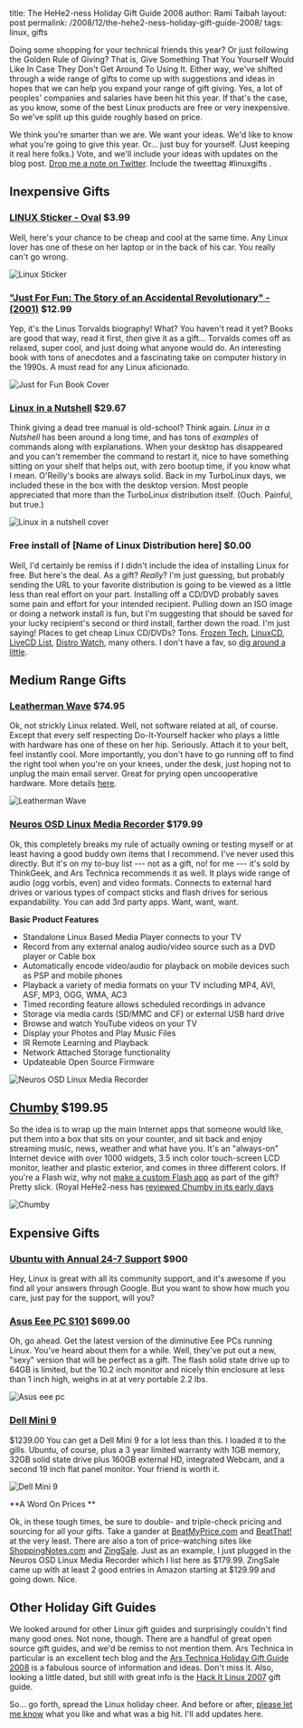 title: The HeHe2-ness Holiday Gift Guide 2008
author: Rami Taibah 
layout: post
permalink: /2008/12/the-hehe2-ness-holiday-gift-guide-2008/
tags: linux, gifts

Doing some shopping for your technical friends this year?  Or just following the Golden Rule of Giving?  That is, Give Something That You Yourself Would Like In Case They Don't Get Around To Using It.  Either way, we've shifted through a wide range of gifts to come up with suggestions and ideas in hopes that we can help you expand your range of gift giving.  Yes, a lot of peoples' companies and salaries have been hit this year.  If that's the case, as you know, some of the best Linux products are free or very inexpensive.  So we've split up this guide roughly based on price.

We think you're smarter than we are.  We want your ideas.  We'd like to know what you're going to give this year.  Or...  just buy for yourself.  (Just keeping it real here folks.)  Vote, and we'll include your ideas with updates on the blog post.  [Drop me a note on Twitter](http://www.twitter.com/jcasman). Include the tweettag #linuxgifts .

## Inexpensive Gifts

### [LINUX Sticker - Oval](http://bumperstickers.cafepress.com/item/linux-sticker-oval/8664187) $3.99

Well, here's your chance to be cheap and cool at the same time. Any Linux lover has one of these on her laptop or in the back of his car.  You really can't go wrong.

![Linux Sticker]({filename}/images/linux-sticker.jpg)

### ["Just For Fun: The Story of an Accidental Revolutionary" - (2001)](http://www.thinkgeek.com/books/nonfiction/38b2/) $12.99

Yep, it's the Linus Torvalds biography!  What?  You haven't read it yet?  Books are good that way, read it first, *then* give it as a gift...  Torvalds comes off as relaxed, super cool, and just doing what anyone would do.  An interesting book with tons of anecdotes and a fascinating take on computer history in the 1990s.  A must read for any Linux aficionado.

![Just for Fun Book Cover]({filename}/images/just-for-fun.jpg)

### [Linux in a Nutshell](http://oreilly.com/catalog/9780596009304/) $29.67

Think giving a dead tree manual is old-school?  Think again.  *Linux in a Nutshell* has been around a long time, and has tons of *examples* of commands along with explanations.  When your desktop has disappeared and you can't remember the command to restart it, nice to have something sitting on your shelf that helps out, with zero bootup time, if you know what I mean.  O'Reilly's books are always solid.  Back in my TurboLinux days, we included these in the box with the desktop version.  Most people appreciated that more than the TurboLinux distribution itself.  (Ouch.  Painful, but true.)

![Linux in a nutshell cover]({filename}/images/linux-in-a-nutshell.jpg)

### Free install of [Name of Linux Distribution here] $0.00  

Well, I'd certainly be remiss if I didn't include the idea of installing Linux for free.  But here's the deal.  As a gift?  *Really*?  I'm just guessing, but probably sending the URL to your favorite distribution is going to be viewed as a little less than real effort on your part.  Installing off a CD/DVD probably saves some pain and effort for your intended recipient.  Pulling down an ISO image or doing a network install is fun, but I'm suggesting that should be saved for your lucky recipient's second or third install, farther down the road.  I'm just saying!  Places to get cheap Linux CD/DVDs?  Tons.  [Frozen Tech](http://www.frozentech.com/), [LinuxCD](http://www.linuxcd.org/), [LiveCD List](http://www.livecdlist.com/), [Distro Watch](http://distrowatch.com/), many others.  I don't have a fav, so [dig around a little](http://en.wikipedia.org/wiki/Comparison\_of\_Linux\_Live\_CDs).

## Medium Range Gifts

### [Leatherman Wave](http://www.llbean.com/webapp/wcs/stores/servlet/CategoryDisplay?storeId=1&catalogId=1&langId=-1&categoryId=40289&productId=669325&qs=5686472-Google\_Product\_Submit) $74.95

Ok, not strickly Linux related.  Well, not software related at all, of course.  Except that every self respecting Do-It-Yourself hacker who plays a little with hardware has one of these on her hip.  Seriously.  Attach it to your belt, feel instantly cool.  More importantly, you don't have to go running off to find the right tool when you're on your knees, under the desk, just hoping not to unplug the main email server.  Great for prying open uncooperative hardware.  More details [here](http://www.leatherman.com/multi-tools/25th-anniversary/wave.aspx).

![Leatherman Wave]({filename}/images/leatherman-wave.png)

### [Neuros OSD Linux Media Recorder](http://www.thinkgeek.com/computing/drives/8af5/) $179.99
Ok, this completely breaks my rule of actually owning or testing myself or at least having a good buddy own items that I recommend.  I've never used this directly.  But it's on my to-buy list --- not as a gift, no! for me --- it's sold by  ThinkGeek, and Ars Technica recommends it as well.  It plays wide range of audio (ogg vorbis, even) and video formats.  Connects to external hard drives or various types of compact sticks and flash drives for serious expandability.  You can add 3rd party apps.  Want, want, want.

**Basic Product Features**

* Standalone Linux Based Media Player connects to your TV
* Record from any external analog audio/video source such as a DVD player or Cable box
* Automatically encode video/audio for playback on mobile devices such as PSP and mobile phones
* Playback a variety of media formats on your TV including MP4, AVI, ASF, MP3, OGG, WMA, AC3
* Timed recording feature allows scheduled recordings in advance
* Storage via media cards (SD/MMC and CF) or external USB hard drive
* Browse and watch YouTube videos on your TV
* Display your Photos and Play Music Files
* IR Remote Learning and Playback
* Network Attached Storage functionality
* Updateable Open Source Firmware 

![Neuros OSD Linux Media Recorder]({filename}/images/neuros_osd_black.jpg)

## [Chumby]() $199.95  

So the idea is to wrap up the main Internet apps that someone would like, put them into a box that sits on your counter, and sit back and enjoy streaming music, news, weather and what have you.  It's an "always-on" Internet device with over 1000 widgets, 3.5 inch color touch-screen LCD monitor, leather and plastic exterior, and comes in three different colors.  If you're a Flash wiz, why not [make a custom Flash app](http://www.chumby.com/developers/flash) as part of the gift?  Pretty slick. (Royal HeHe2-ness has [reviewed Chumby in its early days]({filename}/blog/2007-12-11-chumby-the-newest-gadget-on-my-wishlist.markdown)

![Chumby]({filename}/images/chlatte_front.jpg)

## Expensive Gifts

### [Ubuntu with Annual 24-7 Support](http://www.ubuntu.com/support/paid) $900  

Hey, Linux is great with all its community support, and it's awesome if you find all your answers through Google.  But you want to show how much you care, just pay for the support, will you?

### [Asus Eee PC S101](http://eeepc.asus.com/global/products101.html) $699.00

Oh, go ahead.  Get the latest version of the diminutive Eee PCs running Linux.  You've heard about them for a while.  Well, they've put out a new, "sexy" version that will be perfect as a gift.  The flash solid state drive up to 64GB is limited, but the 10.2 inch monitor and nicely thin enclosure at less than 1 inch high, weighs in at at very portable 2.2 lbs.

![Asus eee pc]({filename}/images/eee-pc-holiday.jpg)

### [Dell Mini 9]() 

$1239.00  You can get a Dell Mini 9 for a lot less than this.  I loaded it to the gills.  Ubuntu, of course, plus a 3 year limited warranty with 1GB memory, 32GB solid state drive plus 160GB external HD, integrated Webcam, and a second 19 inch flat panel monitor.  Your friend is worth it.

![Dell Mini 9]({filename}/images/inspn_mini_9_black_sunset.jpg)

**A Word On Prices **

Ok, in these tough times, be sure to double- and triple-check pricing and sourcing for all your gifts.  Take a gander at [BeatMyPrice.com](http://www.beatmyprice.com/) and [BeatThat!](http://beatthat.com) at the very least.  There are also a ton of price-watching sites like [ShoppingNotes.com](http://shoppingnotes.com) and [ZingSale](http:/zingsale.com).  Just as an example, I just plugged in the Neuros OSD Linux Media Recorder which I list here as $179.99\.  ZingSale came up with at least 2 good entries in Amazon starting at $129.99 and going down.  Nice.

## Other Holiday Gift Guides

We looked around for other Linux gift guides and surprisingly couldn't find many good ones.  Not none, though.  There are a handful of great open source gift guides, and we'd be remiss to not mention them.  Ars Technica in particular is an excellent tech blog and the [Ars Technica Holiday Gift Guide 2008](http://arstechnica.com/guides/buyer/holiday-gift-guide-2008.ars/13) is a fabulous source of information and ideas.  Don't miss it.  Also, looking a little dated, but still with great info is the [Hack It Linux 2007](http://www.hackitlinux.com/50226711/what\_christmas\_gift\_to\_give\_to\_a\_linux\_geek.php) gift guide.

So... go forth, spread the Linux holiday cheer.  And before or after, [please let me know](http://twitter.com/jcasman) what you like and what was a big hit.  I'll add updates here.

